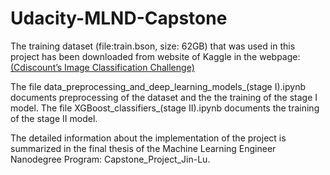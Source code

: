 # Udacity-MLND-Capstone
The training dataset (file:train.bson, size: 62GB) that was used in this project has been downloaded from website of Kaggle in the webpage:[(Cdiscount’s Image Classification Challenge)](https://www.kaggle.com/c/cdiscount-image-classification-challenge) 

The file data_preprocessing_and_deep_learning_models_(stage I).ipynb documents preprocessing of the dataset and the the training of the stage I model. The file XGBoost_classifiers_(stage II).ipynb documents the training of the stage II model.

The detailed information about the implementation of the project is summarized in the final thesis of the Machine Learning Engineer Nanodegree Program: Capstone_Project_Jin-Lu.
